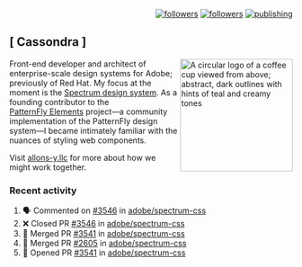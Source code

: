 <p align="right"><a rel="me" href="https://front-end.social/@castastrophe">
    <img alt="followers" title="Follow me on Mastodon" src="https://img.shields.io/mastodon/follow/109297102751309835?domain=https%3A%2F%2Ffront-end.social&label=Follow&logo=mastodon&logoColor=white&style=for-the-badge&labelColor=008080&color=006969"/></a>
  <a href="https://codepen.io/castastrophe/">
    <img alt="followers" title="Follow me on CodePen" src="https://img.shields.io/badge/23-1?color=640464&labelColor=7c007c&style=for-the-badge&logo=codepen&label=Follow"/></a>
<a href="https://castastrophe.medium.com/">
    <img alt="publishing" title="View articles on Medium" src="https://img.shields.io/badge/107-1?color=666&labelColor=444&label=subscribe&logo=medium&logoColor=white&style=for-the-badge"/></a>
</p>

## [&nbsp;Cassondra&nbsp;]

<img align="right" src="https://github-production-user-asset-6210df.s3.amazonaws.com/1840295/253016758-ba468774-1cd3-42c2-8f43-947b5eeb5edf.png" height="200" alt="A circular logo of a coffee cup viewed from above; abstract, dark outlines with hints of teal and creamy tones">

Front-end developer and architect of enterprise-scale design systems for Adobe; previously of Red Hat. My focus at the moment is the [Spectrum design system](https://github.com/adobe/spectrum-css). As a founding contributor to the [PatternFly&nbsp;Elements](https://github.com/patternfly/patternfly-elements) project&mdash;a community implementation of the PatternFly design system&mdash;I became intimately familiar with the nuances of styling web components.

Visit [allons-y.llc](http://allons-y.llc/) for more about how we might work together.

### Recent activity

<!--START_SECTION:activity-->
1. 🗣 Commented on [#3546](https://github.com/adobe/spectrum-css/pull/3546#issuecomment-2651016321) in [adobe/spectrum-css](https://github.com/adobe/spectrum-css)
2. ❌ Closed PR [#3546](https://github.com/adobe/spectrum-css/pull/3546) in [adobe/spectrum-css](https://github.com/adobe/spectrum-css)
3. 🎉 Merged PR [#3541](https://github.com/adobe/spectrum-css/pull/3541) in [adobe/spectrum-css](https://github.com/adobe/spectrum-css)
4. 🎉 Merged PR [#2605](https://github.com/adobe/spectrum-css/pull/2605) in [adobe/spectrum-css](https://github.com/adobe/spectrum-css)
5. 💪 Opened PR [#3541](https://github.com/adobe/spectrum-css/pull/3541) in [adobe/spectrum-css](https://github.com/adobe/spectrum-css)
<!--END_SECTION:activity-->
